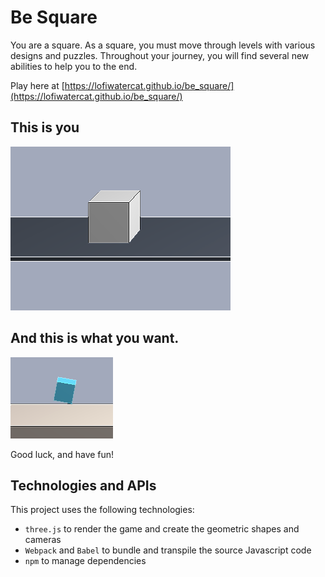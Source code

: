 # Be Square

You are a square. As a square, you must move through levels with various
designs and puzzles. Throughout your journey, you will find several new
abilities to help you to the end.

Play here at [https://lofiwatercat.github.io/be_square/](https://lofiwatercat.github.io/be_square/)

## This is you

![](https://github.com/loFiWaterCat/be_square/blob/main/src/images/cube.png)

## And this is what you want.

![](https://github.com/loFiWaterCat/be_square/blob/main/src/images/goal.png)

Good luck, and have fun!

## Technologies and APIs
This project uses the following technologies:
* `three.js` to render the game and create the geometric shapes and cameras
* `Webpack` and `Babel` to bundle and transpile the source Javascript code
* `npm` to manage dependencies


